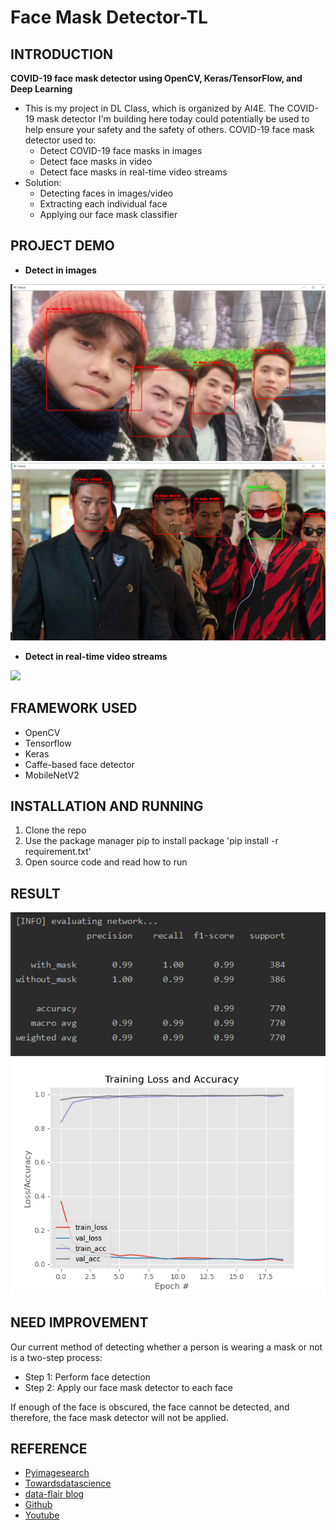 # Face Mask Detector-TL

## INTRODUCTION ##
**COVID-19 face mask detector using OpenCV, Keras/TensorFlow, and Deep Learning**
- This is my project in DL Class, which is organized by AI4E. The COVID-19 mask detector I'm building here today could potentially be used to help ensure your safety and the safety of others. COVID-19 face mask detector used to:
  - Detect COVID-19 face masks in images
  - Detect face masks in video
  - Detect face masks in real-time video streams
- Solution:
  - Detecting faces in images/video
  - Extracting each individual face
  - Applying our face mask classifier

## PROJECT DEMO ##
- **Detect in images**
<img src="Readme_images/demo_image.png">
<img src="Readme_images/demo_image2.png">

- **Detect in real-time video streams**
<img src="Readme_images/demo_webcam.gif">

## FRAMEWORK USED ##
- OpenCV
- Tensorflow
- Keras
- Caffe-based face detector
- MobileNetV2

## INSTALLATION AND RUNNING ##
1. Clone the repo
2. Use the package manager pip to install package
'pip install -r requirement.txt'
3. Open source code and read how to run

## RESULT ##
<img src="Readme_images/Evaluating Network.png">

<img src="Readme_images/plot.png">

## NEED IMPROVEMENT ##
Our current method of detecting whether a person is wearing a mask or not is a two-step process:

- Step 1: Perform face detection
- Step 2: Apply our face mask detector to each face

If enough of the face is obscured, the face cannot be detected, and therefore, the face mask detector will not be applied.

## REFERENCE ##
- [Pyimagesearch](https://www.pyimagesearch.com/2020/05/04/covid-19-face-mask-detector-with-opencv-keras-tensorflow-and-deep-learning/)
- [Towardsdatascience](https://towardsdatascience.com/covid-19-face-mask-detection-using-tensorflow-and-opencv-702dd833515b)
- [data-flair blog](https://data-flair.training/blogs/face-mask-detection-with-python/)
- [Github](https://github.com/chandrikadeb7/Face-Mask-Detection)
- [Youtube](https://www.youtube.com/watch?v=Ax6P93r32KU)
